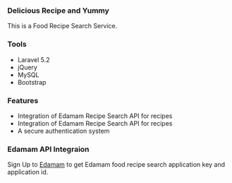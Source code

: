<h3>Delicious Recipe and Yummy</h3>
<p>This is a Food Recipe Search Service.</p>

<h3>Tools</h3>
<ul>
  <li>Laravel 5.2</li>
  <li>jQuery</li>
  <li>MySQL</li>
  <li>Bootstrap</li>
</ul>

<h3>Features</h3>

<ul>
  <li>Integration of Edamam Recipe Search API for recipes</li>
  <li>Integration of Edamam Recipe Search API for recipes</li>
  <li>A secure authentication system</li>
</ul>

<h3>Edamam API Integraion</h3>
<p>Sign Up to <a href="https://www.edamam.com/">Edamam</a> to get Edamam food recipe search application key and application id.</p>
